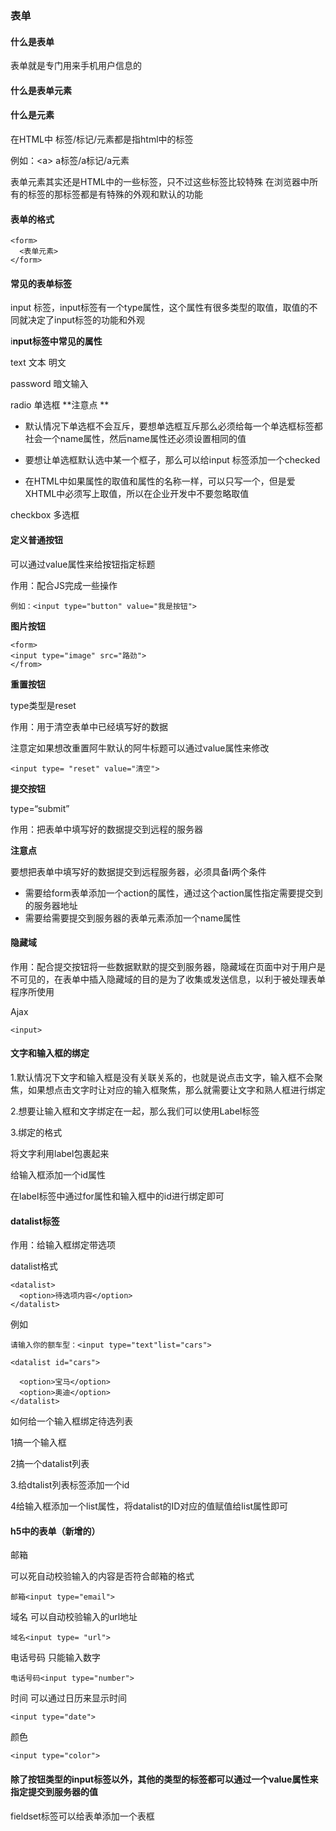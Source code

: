 ### 表单

#### 什么是表单

表单就是专门用来手机用户信息的

#### 什么是表单元素

#### 什么是元素

在HTML中 标签/标记/元素都是指html中的标签

例如：&lt;a&gt; a标签/a标记/a元素

表单元素其实还是HTML中的一些标签，只不过这些标签比较特殊  在浏览器中所有的标签的那标签都是有特殊的外观和默认的功能

#### 表单的格式

```
<form>
  <表单元素>
</form>
```

#### 常见的表单标签

input 标签，input标签有一个type属性，这个属性有很多类型的取值，取值的不同就决定了input标签的功能和外观

i**nput标签中常见的属性**

text 文本  明文

password 暗文输入

radio  单选框  **注意点 **

* 默认情况下单选框不会互斥，要想单选框互斥那么必须给每一个单选框标签都社会一个name属性，然后name属性还必须设置相同的值

* 要想让单选框默认选中某一个框子，那么可以给input 标签添加一个checked

* 在HTML中如果属性的取值和属性的名称一样，可以只写一个，但是爱XHTML中必须写上取值，所以在企业开发中不要忽略取值

checkbox  多选框

#### 定义普通按钮

可以通过value属性来给按钮指定标题

作用：配合JS完成一些操作

```
例如：<input type="button" value="我是按钮">
```

**图片按钮**

```
<form>
<input type="image" src="路劲">
</from>
```

**重置按钮**

type类型是reset

作用：用于清空表单中已经填写好的数据

注意定如果想改重置阿牛默认的阿牛标题可以通过value属性来修改

```
<input type= "reset" value="清空">
```

**提交按钮**

type=“submit”

作用：把表单中填写好的数据提交到远程的服务器

**注意点**

要想把表单中填写好的数据提交到远程服务器，必须具备l两个条件

* 需要给form表单添加一个action的属性，通过这个action属性指定需要提交到的服务器地址
* 需要给需要提交到服务器的表单元素添加一个name属性

#### 隐藏域

作用：配合提交按钮将一些数据默默的提交到服务器，隐藏域在页面中对于用户是不可见的，在表单中插入隐藏域的目的是为了收集或发送信息，以利于被处理表单程序所使用

Ajax

```
<input>
```

#### 文字和输入框的绑定

1.默认情况下文字和输入框是没有关联关系的，也就是说点击文字，输入框不会聚焦，如果想点击文字时让对应的输入框聚焦，那么就需要让文字和熟人框进行绑定

2.想要让输入框和文字绑定在一起，那么我们可以使用Label标签

3.绑定的格式

将文字利用label包裹起来

给输入框添加一个id属性

在label标签中通过for属性和输入框中的id进行绑定即可

#### datalist标签

作用：给输入框绑定带选项

datalist格式

```
<datalist>
  <option>待选项内容</option>
</datalist>
```

例如

```
请输入你的额车型：<input type="text"list="cars">

<datalist id="cars">

  <option>宝马</option>
  <option>奥迪</option>
</datalist>
```

如何给一个输入框绑定待选列表

1搞一个输入框

2搞一个datalist列表

3.给dtalist列表标签添加一个id

4给输入框添加一个list属性，将datalist的ID对应的值赋值给list属性即可

#### h5中的表单（新增的）

邮箱

可以死自动校验输入的内容是否符合邮箱的格式

```
邮箱<input type="email">
```

域名  可以自动校验输入的url地址

```
域名<input type= "url">
```

电话号码  只能输入数字

```
电话号码<input type="number">
```

时间  可以通过日历来显示时间

```
<input type="date">
```

颜色

```
<input type="color">
```

#### 除了按钮类型的input标签以外，其他的类型的标签都可以通过一个value属性来指定提交到服务器的值

fieldset标签可以给表单添加一个表框



